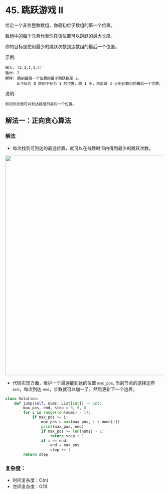 # 45. 跳跃游戏 II

给定一个非负整数数组，你最初位于数组的第一个位置。

数组中的每个元素代表你在该位置可以跳跃的最大长度。

你的目标是使用最少的跳跃次数到达数组的最后一个位置。

示例:
```
输入: [2,3,1,1,4]
输出: 2
解释: 跳到最后一个位置的最小跳跃数是 2。
     从下标为 0 跳到下标为 1 的位置，跳 1 步，然后跳 3 步到达数组的最后一个位置。
```
说明:
```
假设你总是可以到达数组的最后一个位置。
```

## 解法一：正向贪心算法

### 解法
- 每次找到可到达的最远位置，就可以在线性时间内得到最少的跳跃次数。

<img src="https://assets.leetcode-cn.com/solution-static/45/45_fig1.png" width="700px">

- 代码实现方面，维护一个最远能到达的位置 `max_pos`, 当前节点的选择边界 `end`，每次到达 `end`，步数就可以加一了。然后更新下一个边界。

```python
class Solution:
    def jump(self, nums: List[int]) -> int:
        max_pos, end, step = 0, 0, 0
        for i in range(len(nums) - 1):
            if max_pos >= i:
                max_pos = max(max_pos, i + nums[i])
                print(max_pos, end)
                if max_pos >= len(nums) - 1:
                    return step + 1
                if i == end:
                    end = max_pos
                    step += 1
        return step
```

### 复杂度：
- 时间复杂度：O(n)
- 空间复杂度：O(1)